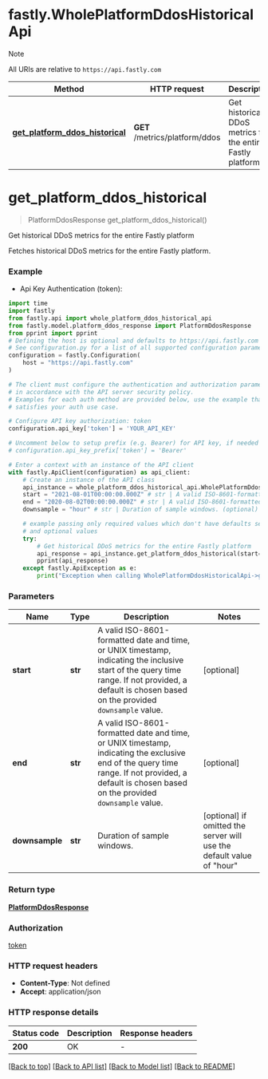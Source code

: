 # fastly.WholePlatformDdosHistoricalApi

> [!NOTE]
> All URIs are relative to `https://api.fastly.com`

Method | HTTP request | Description
------------- | ------------- | -------------
[**get_platform_ddos_historical**](WholePlatformDdosHistoricalApi.md#get_platform_ddos_historical) | **GET** /metrics/platform/ddos | Get historical DDoS metrics for the entire Fastly platform


# **get_platform_ddos_historical**
> PlatformDdosResponse get_platform_ddos_historical()

Get historical DDoS metrics for the entire Fastly platform

Fetches historical DDoS metrics for the entire Fastly platform.

### Example

* Api Key Authentication (token):

```python
import time
import fastly
from fastly.api import whole_platform_ddos_historical_api
from fastly.model.platform_ddos_response import PlatformDdosResponse
from pprint import pprint
# Defining the host is optional and defaults to https://api.fastly.com
# See configuration.py for a list of all supported configuration parameters.
configuration = fastly.Configuration(
    host = "https://api.fastly.com"
)

# The client must configure the authentication and authorization parameters
# in accordance with the API server security policy.
# Examples for each auth method are provided below, use the example that
# satisfies your auth use case.

# Configure API key authorization: token
configuration.api_key['token'] = 'YOUR_API_KEY'

# Uncomment below to setup prefix (e.g. Bearer) for API key, if needed
# configuration.api_key_prefix['token'] = 'Bearer'

# Enter a context with an instance of the API client
with fastly.ApiClient(configuration) as api_client:
    # Create an instance of the API class
    api_instance = whole_platform_ddos_historical_api.WholePlatformDdosHistoricalApi(api_client)
    start = "2021-08-01T00:00:00.000Z" # str | A valid ISO-8601-formatted date and time, or UNIX timestamp, indicating the inclusive start of the query time range. If not provided, a default is chosen based on the provided `downsample` value. (optional)
    end = "2020-08-02T00:00:00.000Z" # str | A valid ISO-8601-formatted date and time, or UNIX timestamp, indicating the exclusive end of the query time range. If not provided, a default is chosen based on the provided `downsample` value. (optional)
    downsample = "hour" # str | Duration of sample windows. (optional) if omitted the server will use the default value of "hour"

    # example passing only required values which don't have defaults set
    # and optional values
    try:
        # Get historical DDoS metrics for the entire Fastly platform
        api_response = api_instance.get_platform_ddos_historical(start=start, end=end, downsample=downsample)
        pprint(api_response)
    except fastly.ApiException as e:
        print("Exception when calling WholePlatformDdosHistoricalApi->get_platform_ddos_historical: %s\n" % e)
```


### Parameters

Name | Type | Description  | Notes
------------- | ------------- | ------------- | -------------
 **start** | **str**| A valid ISO-8601-formatted date and time, or UNIX timestamp, indicating the inclusive start of the query time range. If not provided, a default is chosen based on the provided `downsample` value. | [optional]
 **end** | **str**| A valid ISO-8601-formatted date and time, or UNIX timestamp, indicating the exclusive end of the query time range. If not provided, a default is chosen based on the provided `downsample` value. | [optional]
 **downsample** | **str**| Duration of sample windows. | [optional] if omitted the server will use the default value of "hour"

### Return type

[**PlatformDdosResponse**](PlatformDdosResponse.md)

### Authorization

[token](../README.md#token)

### HTTP request headers

 - **Content-Type**: Not defined
 - **Accept**: application/json


### HTTP response details

| Status code | Description | Response headers |
|-------------|-------------|------------------|
**200** | OK |  -  |

[[Back to top]](#) [[Back to API list]](../README.md#documentation-for-api-endpoints) [[Back to Model list]](../README.md#documentation-for-models) [[Back to README]](../README.md)

